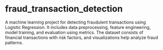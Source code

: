 # fraud_transaction_detection
A machine learning project for detecting fraudulent transactions using Logistic Regression. It includes data preprocessing, feature engineering, model training, and evaluation using metrics. The dataset consists of financial transactions with risk factors, and visualizations help analyze fraud patterns.
